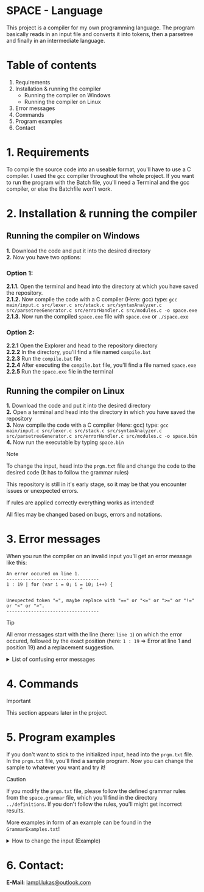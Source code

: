 # SPACE - Language #
This project is a compiler for my own programming language.
The program basically reads in an input file and converts it into tokens, then a parsetree and finally in an intermediate language.

# Table of contents #
1. Requirements
2. Installation & running the compiler
   - Running the compiler on Windows
   - Running the compiler on Linux
3. Error messages
4. Commands
5. Program examples
6. Contact
</ol>

# 1. Requirements #
To compile the source code into an useable format, you'll have to use a C compiler.
I used the `gcc` compiler throughout the whole project.
If you want to run the program with the Batch file, you'll need a Terminal and the gcc compiler, or else the Batchfile won't work.

# 2. Installation & running the compiler #
## Running the compiler on Windows ##
**1.** Download the code and put it into the desired directory  
**2.** Now you have two options:

### Option 1: ###
**2.1.1.** Open the terminal and head into the directory at which you have saved the repository.  
**2.1.2.** Now compile the code with a C compiler (Here: gcc) type: `gcc main/input.c src/lexer.c src/stack.c src/syntaxAnalyzer.c src/parsetreeGenerator.c src/errorHandler.c src/modules.c -o space.exe`  
**2.1.3.** Now run the compiled `space.exe` file with `space.exe` or `./space.exe`  

### Option 2: ###
**2.2.1** Open the Explorer and head to the repository directory  
**2.2.2** In the directory, you'll find a file named `compile.bat`  
**2.2.3** Run the `compile.bat` file  
**2.2.4** After executing the `compile.bat` file, you'll find a file named `space.exe`  
**2.2.5** Run the `space.exe` file in the terminal  

## Running the compiler on Linux ##
**1.** Download the code and put it into the desired directory  
**2.** Open a terminal and head into the directory in which you have saved the repository  
**3.** Now compile the code with a C compiler (Here: gcc) type: `gcc main/input.c src/lexer.c src/stack.c src/syntaxAnalyzer.c src/parsetreeGenerator.c src/errorHandler.c src/modules.c -o space.bin`  
**4.** Now run the executable by typing `space.bin`  

> [!NOTE]
> To change the input, head into the `prgm.txt` file and change the code to the desired code (It has to follow the grammar rules)  
>
> This repository is still in it's early stage, so it may be that you encounter issues or unexpected errors.  
>
> If rules are applied correctly everything works as intended!  
>
> All files may be changed based on bugs, errors and notations.  

# 3. Error messages #
When you run the compiler on an invalid input you'll get an error message like this:
```
An error occured on line 1.
----------------------------------
1 : 19 | for (var i = 0; i = 10; i++) {
                           ^

Unexpected token "=", maybe replace with "==" or "<=" or ">=" or "!=" or "<" or ">".
----------------------------------
```

> [!TIP]
> All error messages start with the line (here: `line 1`) on which the error occured, followed by the exact position (here: `1 : 19` => Error at line 1 and position 19) and a replacement suggestion.

<details>
<summary>List of confusing error messages</summary>
 
In the following list you'll find suggestions that might be unclear like `<IDENTIFIER>`

| Error message  | meaning |
| -------------  | ------- |
| `<ARRAY_ASSIGNMENT>` | replace with assignment to array, like: `= {2, 1}` |
| `<ARRAY_ELEMENT>` | replace with array indicator, like: `[]` or `[5]` |
| `<CHAINED_CONDITION>` | replace with condition or condition with `and` or `or` |
| `<CLASS_OBJECT_ACCESS>` | replace with a accessor to a class, like: `MyClass->myVar;` |
| `<DIGIT>` | replace with a single digit, like: `1` or `0` |
| `<FUNCTION_CALL>` | replace with a function call, like: `test(param1, param2)` |
| `<IDENTIFIER>` | replace with an valid IDENTIFIER |
| `<MULTIPLE_DEFINITION>` | replace with multiple var definition, like: var `a,b` |
| `<NUMBER>` | replace with a valid number, like: `3` or `3.141` |
| `<POINTER>` | replace with valid pointer, like: `*ptr` |
| `<REFERENCE` | replace with valid reference, like `&ref` or `&(*ptr)` |
| `<STRING>` | replace with a string, like: `"String"` |
</details>

# 4. Commands #
> [!IMPORTANT]
> This section appears later in the project.

# 5. Program examples #
If you don't want to stick to the initialized input, head into the `prgm.txt` file. In the `prgm.txt` file, you'll find a sample program. Now you can change the sample to whatever you want and try it!

> [!CAUTION]
> If you modify the `prgm.txt` file, please follow the defined grammar rules from the `space.grammar` file, which you'll find in the directory `../definitions`. If you don't follow the rules, you'll might get incorrect results.  
>
> More examples in form of an example can be found in the `GrammarExamples.txt`!

<details>
<summary>How to change the input (Example)</summary>

## Modifying the input ##  
If I'd like to change the input to a class named "Calculator" for example, I can edit the content of the `prgm.txt` file to the following code:  

```
class Calculator() => {}
```

To add a function `add(number1, number2)`, I'll just add the function with its visibility or modificator (default: `global`):  

```
global function add(number1, number2) {}
```

And the last step is to merge both together:  

```
class Calculator() => {
  global function add(number1, number2) {
    return number1 + number2;
  }
}
```
</details>

# 6. Contact: #  
**E-Mail:** lampl.lukas@outlook.com
